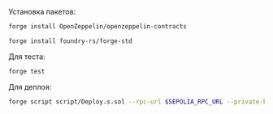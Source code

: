Установка пакетов:
```bash
forge install OpenZeppelin/openzeppelin-contracts
```
```bash
forge install foundry-rs/forge-std
```
Для теста:
```bash
forge test
```

Для деплоя:
```bash
forge script script/Deploy.s.sol --rpc-url $SEPOLIA_RPC_URL --private-key $PRIVATE_KEY --broadcast
```